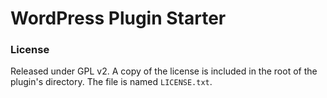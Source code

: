 # WordPress Plugin Starter

### License

Released under GPL v2. A copy of the license is included in the root of the plugin's directory. The file is named `LICENSE.txt`.
